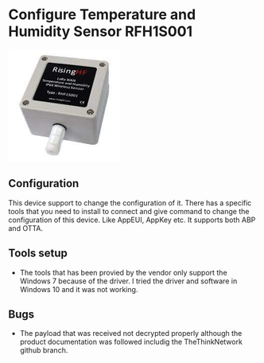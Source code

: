 # Configure Temperature and Humidity Sensor RFH1S001
<img src="../../network-diagram/assets/rhf1s001.jpeg" />

## Configuration
This device support to change the configuration of it. There has a specific tools that you need to install to connect and give command to change the configuration of this device. Like AppEUI, AppKey etc. It supports both ABP and OTTA.

## Tools setup
- The tools that has been provied by the vendor only support the Windows 7 because of the driver. I tried the driver and software in Windows 10 and it was not working.

## Bugs
- The payload that was received not decrypted properly although the product documentation was followed includig the TheThinkNetwork github branch.


